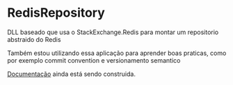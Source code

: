 # RedisRepository
DLL baseado que usa o StackExchange.Redis para montar um repositorio abstraido do Redis

Também estou utilizando essa aplicação para aprender boas praticas, como por exemplo commit convention e versionamento semantico

[Documentação](https://github.com/DonPSantos/RedisRepository/wiki) ainda está sendo construida.
